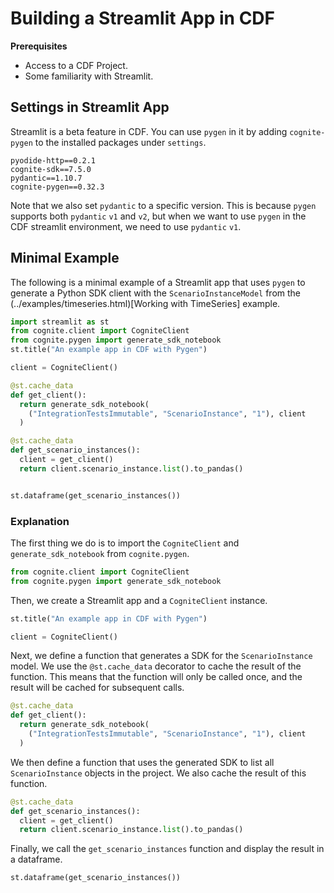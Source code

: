# Building a Streamlit App in CDF

**Prerequisites**
- Access to a CDF Project.
- Some familiarity with Streamlit.

## Settings in Streamlit App

Streamlit is a beta feature in CDF. You can use `pygen` in it by
adding `cognite-pygen` to the installed packages under `settings`.

```text
pyodide-http==0.2.1
cognite-sdk==7.5.0
pydantic==1.10.7
cognite-pygen==0.32.3
```

Note that we also set `pydantic` to a specific version. This is because `pygen` supports both `pydantic` `v1` and `v2`, but
when we want to use `pygen` in the CDF streamlit environment, we need to use `pydantic` `v1`.

## Minimal Example

The following is a minimal example of a Streamlit app that uses `pygen` to generate a Python SDK client with the
`ScenarioInstanceModel` from the (../examples/timeseries.html)[Working with TimeSeries] example.

```python
import streamlit as st
from cognite.client import CogniteClient
from cognite.pygen import generate_sdk_notebook
st.title("An example app in CDF with Pygen")

client = CogniteClient()

@st.cache_data
def get_client():
  return generate_sdk_notebook(
    ("IntegrationTestsImmutable", "ScenarioInstance", "1"), client
  )

@st.cache_data
def get_scenario_instances():
  client = get_client()
  return client.scenario_instance.list().to_pandas()


st.dataframe(get_scenario_instances())
```

### Explanation

The first thing we do is to import the `CogniteClient` and `generate_sdk_notebook` from `cognite.pygen`.

```python
from cognite.client import CogniteClient
from cognite.pygen import generate_sdk_notebook
```

Then, we create a Streamlit app and a `CogniteClient` instance.

```python
st.title("An example app in CDF with Pygen")

client = CogniteClient()
```

Next, we define a function that generates a SDK for the `ScenarioInstance` model. We use the `@st.cache_data` decorator
to cache the result of the function. This means that the function will only be called once, and the result will be
cached for subsequent calls.

```python
@st.cache_data
def get_client():
  return generate_sdk_notebook(
    ("IntegrationTestsImmutable", "ScenarioInstance", "1"), client
  )
```

We then define a function that uses the generated SDK to list all `ScenarioInstance` objects in the project. We also
cache the result of this function.

```python
@st.cache_data
def get_scenario_instances():
  client = get_client()
  return client.scenario_instance.list().to_pandas()
```

Finally, we call the `get_scenario_instances` function and display the result in a dataframe.

```python
st.dataframe(get_scenario_instances())
```
